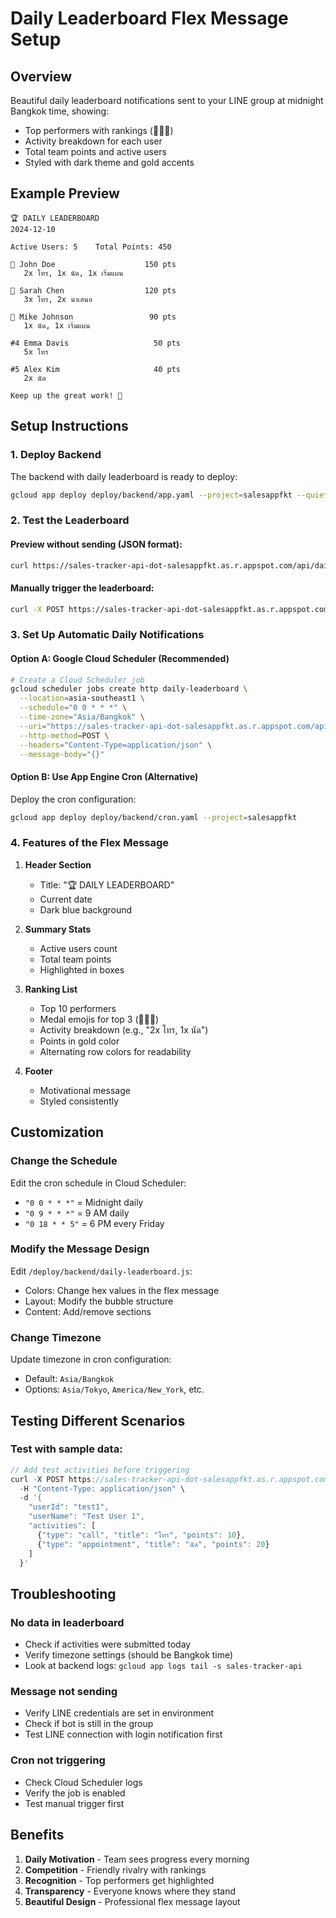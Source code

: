 # Daily Leaderboard Flex Message Setup

## Overview
Beautiful daily leaderboard notifications sent to your LINE group at midnight Bangkok time, showing:
- Top performers with rankings (🥇🥈🥉)
- Activity breakdown for each user
- Total team points and active users
- Styled with dark theme and gold accents

## Example Preview
```
🏆 DAILY LEADERBOARD
2024-12-10

Active Users: 5    Total Points: 450

🥇 John Doe                    150 pts
   2x โทร, 1x นัด, 1x เริ่มแผน

🥈 Sarah Chen                  120 pts
   3x โทร, 2x นำเสนอ

🥉 Mike Johnson                 90 pts
   1x นัด, 1x เริ่มแผน

#4 Emma Davis                   50 pts
   5x โทร

#5 Alex Kim                     40 pts
   2x นัด

Keep up the great work! 💪
```

## Setup Instructions

### 1. Deploy Backend
The backend with daily leaderboard is ready to deploy:
```bash
gcloud app deploy deploy/backend/app.yaml --project=salesappfkt --quiet
```

### 2. Test the Leaderboard

#### Preview without sending (JSON format):
```bash
curl https://sales-tracker-api-dot-salesappfkt.as.r.appspot.com/api/daily-leaderboard/preview
```

#### Manually trigger the leaderboard:
```bash
curl -X POST https://sales-tracker-api-dot-salesappfkt.as.r.appspot.com/api/daily-leaderboard
```

### 3. Set Up Automatic Daily Notifications

#### Option A: Google Cloud Scheduler (Recommended)
```bash
# Create a Cloud Scheduler job
gcloud scheduler jobs create http daily-leaderboard \
  --location=asia-southeast1 \
  --schedule="0 0 * * *" \
  --time-zone="Asia/Bangkok" \
  --uri="https://sales-tracker-api-dot-salesappfkt.as.r.appspot.com/api/daily-leaderboard" \
  --http-method=POST \
  --headers="Content-Type=application/json" \
  --message-body="{}"
```

#### Option B: Use App Engine Cron (Alternative)
Deploy the cron configuration:
```bash
gcloud app deploy deploy/backend/cron.yaml --project=salesappfkt
```

### 4. Features of the Flex Message

1. **Header Section**
   - Title: "🏆 DAILY LEADERBOARD"
   - Current date
   - Dark blue background

2. **Summary Stats**
   - Active users count
   - Total team points
   - Highlighted in boxes

3. **Ranking List**
   - Top 10 performers
   - Medal emojis for top 3 (🥇🥈🥉)
   - Activity breakdown (e.g., "2x โทร, 1x นัด")
   - Points in gold color
   - Alternating row colors for readability

4. **Footer**
   - Motivational message
   - Styled consistently

## Customization

### Change the Schedule
Edit the cron schedule in Cloud Scheduler:
- `"0 0 * * *"` = Midnight daily
- `"0 9 * * *"` = 9 AM daily
- `"0 18 * * 5"` = 6 PM every Friday

### Modify the Message Design
Edit `/deploy/backend/daily-leaderboard.js`:
- Colors: Change hex values in the flex message
- Layout: Modify the bubble structure
- Content: Add/remove sections

### Change Timezone
Update timezone in cron configuration:
- Default: `Asia/Bangkok`
- Options: `Asia/Tokyo`, `America/New_York`, etc.

## Testing Different Scenarios

### Test with sample data:
```javascript
// Add test activities before triggering
curl -X POST https://sales-tracker-api-dot-salesappfkt.as.r.appspot.com/api/activities/sync \
  -H "Content-Type: application/json" \
  -d '{
    "userId": "test1",
    "userName": "Test User 1",
    "activities": [
      {"type": "call", "title": "โทร", "points": 10},
      {"type": "appointment", "title": "นัด", "points": 20}
    ]
  }'
```

## Troubleshooting

### No data in leaderboard
- Check if activities were submitted today
- Verify timezone settings (should be Bangkok time)
- Look at backend logs: `gcloud app logs tail -s sales-tracker-api`

### Message not sending
- Verify LINE credentials are set in environment
- Check if bot is still in the group
- Test LINE connection with login notification first

### Cron not triggering
- Check Cloud Scheduler logs
- Verify the job is enabled
- Test manual trigger first

## Benefits

1. **Daily Motivation** - Team sees progress every morning
2. **Competition** - Friendly rivalry with rankings
3. **Recognition** - Top performers get highlighted
4. **Transparency** - Everyone knows where they stand
5. **Beautiful Design** - Professional flex message layout